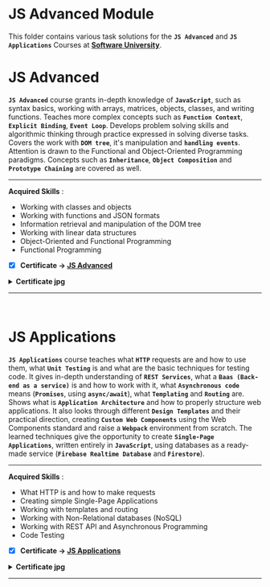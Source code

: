 # JS Advanced Module

This folder contains various task solutions for the **`JS Advanced`** and **`JS Applications`** Courses at **[Software University](https://softuni.bg/)**.

# JS Advanced

**`JS Advanced`** course grants in-depth knowledge of **`JavaScript`**, such as syntax basics, working with arrays, matrices, objects, classes, and writing functions. Teaches more complex concepts such as **`Function Context`**, **`Explicit Binding`**, **`Event Loop`**. Develops problem solving skills and algorithmic thinking through practice expressed in solving diverse tasks. Covers the work with **`DOM tree`**, it's manipulation and **`handling events`**. Attention is drawn to the Functional and Object-Oriented Programming paradigms. Concepts such as **`Inheritance`**, **`Object Composition`** and **`Prototype Chaining`** are covered as well.

---

**Acquired Skills** :
* Working with classes and objects
* Working with functions and JSON formats
* Information retrieval and manipulation of the DOM tree
* Working with linear data structures
* Object-Oriented and Functional Programming
* Functional Programming

- [x] **Certificate -> [JS Advanced](https://softuni.bg/certificates/details/90633/b294f12f)**

<details>
  <summary><b>Certificate jpg</b></summary>
  <p align="center">
    <img src="https://github.com/radrex/SoftuniCourses/blob/master/certificates/JS%20Advanced.jpeg">
  </p>
</details>

---
<br />


# JS Applications

**`JS Applications`** course teaches what **`HTTP`** requests are and how to use them, what **`Unit Testing`** is and what are the basic techniques for testing code. It gives in-depth understanding of **`REST Services`**, what a **`Baas (Back-end as a service)`** is and how to work with it, what **`Asynchronous code`** means (**`Promises`**, using **`async/await`**), what **`Templating`** and **`Routing`** are. Shows what is **`Application Architecture`** and how to properly structure web applications. It also looks through different **`Design Templates`** and their practical direction, creating **`Custom Web Components`** using the Web Components standard and raise a **`Webpack`** environment from scratch. The learned techniques give the opportunity to create **`Single-Page Applications`**, written entirely in **`JavaScript`**, using databases as a ready-made service (**`Firebase Realtime Database`** and **`Firestore`**).

---

**Acquired Skills** :
* What HTTP is and how to make requests
* Creating simple Single-Page Applications
* Working with templates and routing
* Working with Non-Relational databases (NoSQL)
* Working with REST API and Asynchronous Programming
* Code Testing

- [x] **Certificate -> [JS Applications]()**

<details>
  <summary><b>Certificate jpg</b></summary>
  <p align="center">
    <img src="">
  </p>
</details>

---